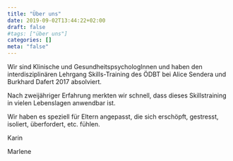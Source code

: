 ```yaml
---
title: "Über uns"
date: 2019-09-02T13:44:22+02:00
draft: false
#tags: ["über uns"]
categories: []
meta: "false"
---
```


Wir sind Klinische und GesundheitspsychologInnen und haben den interdisziplinären Lehrgang Skills-Training des ÖDBT bei Alice Sendera und Burkhard Dafert 2017 absolviert. 

Nach zweijähriger Erfahrung merkten wir schnell, dass dieses Skillstraining in vielen Lebenslagen anwendbar ist. 

Wir haben es speziell für Eltern angepasst, die sich erschöpft, gestresst, isoliert, überfordert, etc. fühlen. 

Karin 

Marlene 



